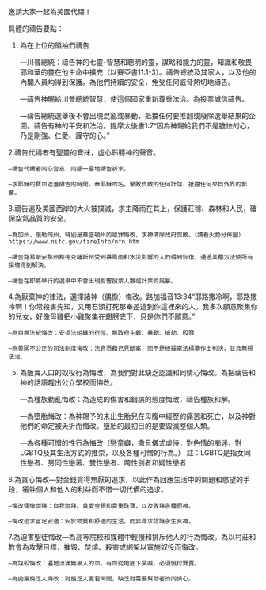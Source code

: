邀請大家一起為美國代禱！

具體的禱告要點：

1. 為在上位的領袖們禱告

    —川普總統：禱告神的七靈-智慧和聰明的靈，謀略和能力的靈，知識和敬畏耶和華的靈在他生命中擴充（以賽亞書11:1-3）。禱告總統及其家人，以及他的內閣人員均得到保護。為他們持續的安全，免受任何威脅熱切地禱告。

    —禱告神賜給川普總統智慧，使這個國家重新尊重法治。為投票誠信禱告。

    —禱告總統選舉後不會出現混亂或暴動，抵擋任何要推翻或廢除選舉結果的企圖。禱告有神的平安和法治。提摩太後書1:7“因為神賜給我們不是膽怯的心，乃是剛強、仁愛、謹守的心。”

2.禱告代禱者有聖靈的膏抹，虛心聆聽神的聲音。

    —禱告代禱者同心合意，同感一靈地禱告祈求。

    —求耶穌的寶血遮蓋禱告的時間，奉耶穌的名，擊敗仇敵的任何計謀，抵擋任何來自外界的影響。

3.禱告遍及美國西岸的大火被撲滅，求主降雨在其上，保護莊稼、森林和人民，確保空氣品質的安全。

    —為加州、俄勒岡州，特別是華盛頓州的眾罪悔改，求神清除政府腐敗。（請看火勢分佈圖）https://www.nifc.gov/fireInfo/nfn.htm

    —禱告路易斯安那州和德克薩斯州受到暴風雨和水災影響的人們得到恢復，通過某種方法使所有損壞得到解決。

    —禱告在即將舉行的選舉中不會出現影響投票人數或計票的風暴。

4.為厭棄神的律法，選擇諸神（偶像）悔改。路加福音13:34“耶路撒冷啊，耶路撒冷啊！你常殺害先知，又用石頭打死那奉差遣到你這裡來的人。我多次願意聚集你的兒女，好像母雞把小雞聚集在翅膀底下，只是你們不願意。”

    —為目無法紀悔改：安提法組織的行徑、無政府主義、暴動、搶劫、殺戮

    —為美國不公正的司法制度悔改：法官憑藉己見斷案，而不是根據憲法標準作出判決，並且無視法治。

5. 為販賣人口的奴役行為悔改，為我們對此缺乏認識和同情心悔改。為把禱告和神的話語趕出公立學校而悔改。

    —為種族動亂悔改：為造成的傷害和錯誤的態度悔改，禱告種族和解。

    —為墮胎悔改：為神賜予的未出生胎兒在母腹中經歷的痛苦和死亡，以及神對他們的命定被夭折而悔改。墮胎的最初目的是要毀滅整個人類。

    —為各種可憎的性行為悔改（戀童癖，撒旦儀式虐待，對色情的痴迷，對LGBTQ及其生活方式的推崇，以及各種可憎的行為。）
    註：LGBTQ是指女同性戀者、男同性戀著、雙性戀者、跨性別者和疑性戀者

6.為貪心悔改—對金錢貪得無厭的追求，以此作為回應生活中的問題和慾望的手段，犧牲個人和他人的利益而不惜一切代價的追求。

    —悔改偶像崇拜：自我崇拜、貪愛金銀和貴重珠寶，以及敬拜各種假神。

    —悔改追求富足安適：安於物質和舒適的生活，而非尋求認識永生真神。

7.為迫害聖徒悔改—為高等院校和媒體中輕慢和排斥他人的行為悔改。為以村莊和教會為攻擊目標，摧毀、焚燒、殺害或綁架以實施奴役而悔改。

    —為謀殺悔改：遍地流滿無辜人的血，有血從地底下哭喊，必須償付罪責。

    —為拋棄窮乏人悔改：對窮乏人置若罔聞，缺乏對需要幫助者的同情心。
